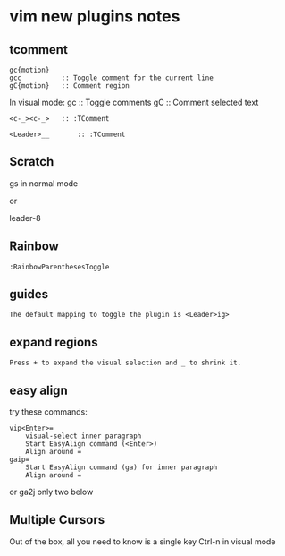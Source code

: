 # vim new plugins notes

## tcomment

    gc{motion} 
    gcc          :: Toggle comment for the current line
    gC{motion}   :: Comment region
In visual mode:
    gc           :: Toggle comments
    gC           :: Comment selected text

    <c-_><c-_>   :: :TComment

    <Leader>__       :: :TComment

## Scratch

gs in normal mode

or

leader-8

## Rainbow

    :RainbowParenthesesToggle

## guides

    The default mapping to toggle the plugin is <Leader>ig>

## expand regions

    Press + to expand the visual selection and _ to shrink it.

## easy align

try these commands:

    vip<Enter>=
        visual-select inner paragraph
        Start EasyAlign command (<Enter>)
        Align around =
    gaip=
        Start EasyAlign command (ga) for inner paragraph
        Align around =

or
    ga2j only two below

## Multiple Cursors 

Out of the box, all you need to know is a single key Ctrl-n in visual mode


